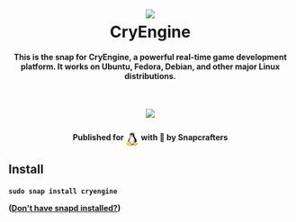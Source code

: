 <h1 align="center">
  <img src="https://user-images.githubusercontent.com/45159366/56267913-04541380-60a5-11e9-9b68-d6f6a069125d.png">
  <br />
CryEngine
</h1>

<p align="center"><b>This is the snap for CryEngine, a powerful real-time game development platform. It works on Ubuntu, Fedora, Debian, and other major Linux distributions. </p>

<!-- Uncomment and modify this when you are provided a build status badge
<p align="center">
<a href="https://build.snapcraft.io/user/snapcrafters/fork-and-rename-me"><img src="https://build.snapcraft.io/badge/snapcrafters/fork-and-rename-me.svg" alt="Snap Status"></a>
</p>
-->
<h1 align="center">
  <img src="https://user-images.githubusercontent.com/45159366/56268138-8f350e00-60a5-11e9-8d4b-12a0f268e736.png">
  <br />
</h1>

<p align="center">Published for <img src="https://raw.githubusercontent.com/anythingcodes/slack-emoji-for-techies/gh-pages/emoji/tux.png" align="top" width="24" /> with 💝 by Snapcrafters</p>

## Install

    sudo snap install cryengine

([Don't have snapd installed?](https://snapcraft.io/docs/core/install))

